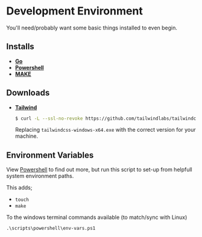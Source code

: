 # Development Environment

You'll need/probably want some basic things installed to even begin.

## Installs

- **[Go](https://go.dev/doc/install)**
- **[Powershell](https://aka.ms/powershell-release?tag=lts)**
- **[MAKE](https://sourceforge.net/projects/gnuwin32/)**

## Downloads

- **[Tailwind](https://github.com/tailwindlabs/tailwindcss/releases/latest)**
  ```bash
  $ curl -L --ssl-no-revoke https://github.com/tailwindlabs/tailwindcss/releases/latest/download/tailwindcss-windows-x64.exe --output scripts/cmd/tailwindcss.exe
  ```
  Replacing `tailwindcss-windows-x64.exe` with the correct version for your machine.

## Environment Variables

View [Powershell](../scripts/powershell/README.md) to find out more, but run this script to set-up from helpfull system environment paths.

This adds;

- `touch`
- `make`

To the windows terminal commands available (to match/sync with Linux)

```cmd
.\scripts\powershell\env-vars.ps1
```
